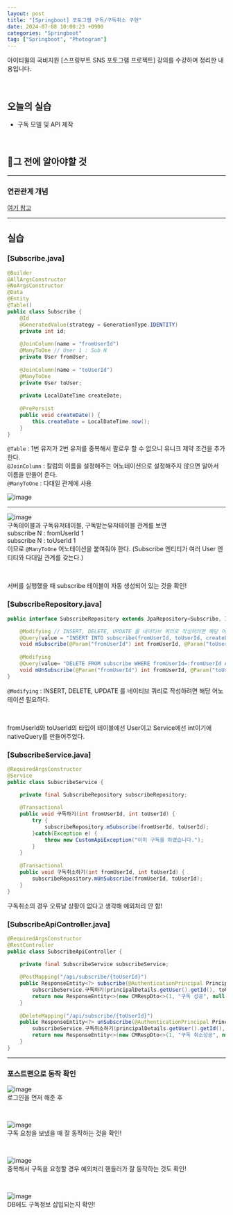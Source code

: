 ```yaml
---
layout: post
title: "[Springboot] 포토그램 구독/구독취소 구현"
date: 2024-07-08 10:00:23 +0900
categories: "Springboot"
tag: ["Springboot", "Photogram"]
---  
```


아이티윌의 국비지원 [스프링부트 SNS 포토그램 프로젝트] 강의를 수강하며 정리한 내용입니다.

<br>

## 오늘의 실습
- 구독 모델 및 API 제작

<br>

## 🔎그 전에 알아야할 것
---
### 연관관계 개념
[여기 참고](https://bong0716.github.io/posts/Table-Relationships/)

---

## 실습
### **[Subscribe.java]**
```java
@Builder
@AllArgsConstructor
@NoArgsConstructor
@Data
@Entity
@Table()
public class Subscribe {
	@Id
	@GeneratedValue(strategy = GenerationType.IDENTITY)
	private int id;
	
	@JoinColumn(name = "fromUserId")
	@ManyToOne // User 1 : Sub N
	private User fromUser;
	
	@JoinColumn(name = "toUserId")
	@ManyToOne
	private User toUser;
	
	private LocalDateTime createDate;
	
	@PrePersist
	public void createDate() {
		this.createDate = LocalDateTime.now();
	}
}
```
`@Table` : 1번 유저가 2번 유저를 중복해서 팔로우 할 수 없으니 유니크 제약 조건을 추가한다.   
`@JoinColumn` : 칼럼의 이름을 설정해주는 어노테이션으로 설정해주지 않으면 알아서 이름을 만들어 준다.   
`@ManyToOne` : 다대일 관계에 사용

![image](https://github.com/bong0716/photogram/assets/119990564/c8f6dc48-d714-43b2-a2c6-7d9bd5c5a303)

---

![image](https://github.com/bong0716/photogram/assets/119990564/ed967859-87fc-4523-8d92-e9ea92e1acf9)  
구독테이블과 구독유저테이블, 구독받는유저테이블 관계를 보면    
subscribe N : fromUserId 1    
subscribe N : toUserId 1    
이므로 `@ManyToOne` 어노테이션을 붙여줘야 한다. (Subscribe 엔티티가 여러 User 엔티티와 다대일 관계를 갖는다.)

<br>

서버를 실행했을 때 subscribe 테이블이 자동 생성되어 있는 것을 확인!

### **[SubscribeRepository.java]**
```java
public interface SubscribeRepository extends JpaRepository<Subscribe, Integer>{

	@Modifying // INSERT, DELETE, UPDATE 를 네이티브 쿼리로 작성하려면 해당 어노테이션 필요
	@Query(value = "INSERT INTO subscribe(fromUserId, toUserId, createDate) VALUES(:fromUserId, :toUserId, now())", nativeQuery = true)
	void mSubscribe(@Param("fromUserId") int fromUserId, @Param("toUserId") int toUserId);
	
	@Modifying
	@Query(value= "DELETE FROM subscribe WHERE fromUserId=:fromUserId AND toUserId=:toUserId", nativeQuery=true)
	void mUnSubscribe(@Param("fromUserId") int fromUserId, @Param("toUserId") int toUserId);
}

```
`@Modifying` : INSERT, DELETE, UPDATE 를 네이티브 쿼리로 작성하려면 해당 어노테이션 필요하다.   

<br>

fromUserId와 toUserId의 타입이 테이블에선 User이고 Service에선 int이기에 nativeQuery를 만들어주었다. 

### **[SubscribeService.java]**
```java
@RequiredArgsConstructor
@Service
public class SubscribeService {

	private final SubscribeRepository subscribeRepository;
	
	@Transactional
	public void 구독하기(int fromUserId, int toUserId) {
		try {
			subscribeRepository.mSubscribe(fromUserId, toUserId);
		}catch(Exception e) {
			throw new CustomApiException("이미 구독을 하였습니다.");
		}
	}
	
	@Transactional
	public void 구독취소하기(int fromUserId, int toUserId) {
		subscribeRepository.mUnSubscribe(fromUserId, toUserId);
	}
}
```
구독취소의 경우 오류날 상황이 없다고 생각해 예외처리 안 함! 

### **[SubscribeApiController.java]**
```java
@RequiredArgsConstructor
@RestController
public class SubscribeApiController {

	private final SubscribeService subscribeService;
	
	@PostMapping("/api/subscribe/{toUserId}")
	public ResponseEntity<?> subscribe(@AuthenticationPrincipal PrincipalDetails principalDetails, @PathVariable int toUserId){
		subscribeService.구독하기(principalDetails.getUser().getId(), toUserId);
		return new ResponseEntity<>(new CMRespDto<>(1, "구독 성공", null), HttpStatus.OK);
	}
	
	@DeleteMapping("/api/subscribe/{toUserId}")
	public ResponseEntity<?> unSubscribe(@AuthenticationPrincipal PrincipalDetails principalDetails, @PathVariable int toUserId){
		subscribeService.구독취소하기(principalDetails.getUser().getId(), toUserId);
		return new ResponseEntity<>(new CMRespDto<>(1, "구독 취소성공", null), HttpStatus.OK);
	}
}
```

---

### 포스트맨으로 동작 확인

![image](https://github.com/bong0716/photogram/assets/119990564/8a9a8b54-f747-4cc1-aa12-a2df91c01335)   
로그인을 먼저 해준 후

<br>

![image](https://github.com/bong0716/photogram/assets/119990564/9ee35d7d-6983-45df-923f-4b161b435328)   
구독 요청을 보냈을 때 잘 동작하는 것을 확인!   

<br>

![image](https://github.com/bong0716/photogram/assets/119990564/34d9af55-5f40-4e84-9d03-8ad285f84fc3)   
중복해서 구독을 요청할 경우 예외처리 핸들러가 잘 동작하는 것도 확인!

<br>

![image](https://github.com/bong0716/photogram/assets/119990564/170d61d9-7955-4f10-97c8-27f4fde34be5)    
DB에도 구독정보 삽입되는지 확인!



